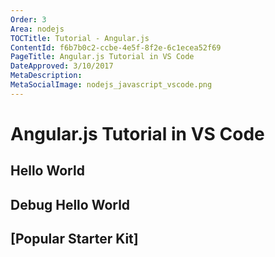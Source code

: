 ```yaml
---
Order: 3
Area: nodejs
TOCTitle: Tutorial - Angular.js
ContentId: f6b7b0c2-ccbe-4e5f-8f2e-6c1ecea52f69
PageTitle: Angular.js Tutorial in VS Code
DateApproved: 3/10/2017
MetaDescription: 
MetaSocialImage: nodejs_javascript_vscode.png
---
```


# Angular.js Tutorial in VS Code

## Hello World

## Debug Hello World

## [Popular Starter Kit]
